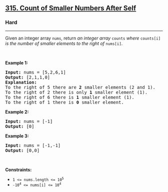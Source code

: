 <h2><a href="https://leetcode.com/problems/count-of-smaller-numbers-after-self/">315. Count of Smaller Numbers After Self</a></h2><h3>Hard</h3><hr><div style="user-select: auto;"><p style="user-select: auto;">Given an integer array <code style="user-select: auto;">nums</code>, return<em style="user-select: auto;"> an integer array </em><code style="user-select: auto;">counts</code><em style="user-select: auto;"> where </em><code style="user-select: auto;">counts[i]</code><em style="user-select: auto;"> is the number of smaller elements to the right of </em><code style="user-select: auto;">nums[i]</code>.</p>

<p style="user-select: auto;">&nbsp;</p>
<p style="user-select: auto;"><strong style="user-select: auto;">Example 1:</strong></p>

<pre style="user-select: auto;"><strong style="user-select: auto;">Input:</strong> nums = [5,2,6,1]
<strong style="user-select: auto;">Output:</strong> [2,1,1,0]
<strong style="user-select: auto;">Explanation:</strong>
To the right of 5 there are <b style="user-select: auto;">2</b> smaller elements (2 and 1).
To the right of 2 there is only <b style="user-select: auto;">1</b> smaller element (1).
To the right of 6 there is <b style="user-select: auto;">1</b> smaller element (1).
To the right of 1 there is <b style="user-select: auto;">0</b> smaller element.
</pre>

<p style="user-select: auto;"><strong style="user-select: auto;">Example 2:</strong></p>

<pre style="user-select: auto;"><strong style="user-select: auto;">Input:</strong> nums = [-1]
<strong style="user-select: auto;">Output:</strong> [0]
</pre>

<p style="user-select: auto;"><strong style="user-select: auto;">Example 3:</strong></p>

<pre style="user-select: auto;"><strong style="user-select: auto;">Input:</strong> nums = [-1,-1]
<strong style="user-select: auto;">Output:</strong> [0,0]
</pre>

<p style="user-select: auto;">&nbsp;</p>
<p style="user-select: auto;"><strong style="user-select: auto;">Constraints:</strong></p>

<ul style="user-select: auto;">
	<li style="user-select: auto;"><code style="user-select: auto;">1 &lt;= nums.length &lt;= 10<sup style="user-select: auto;">5</sup></code></li>
	<li style="user-select: auto;"><code style="user-select: auto;">-10<sup style="user-select: auto;">4</sup> &lt;= nums[i] &lt;= 10<sup style="user-select: auto;">4</sup></code></li>
</ul>
</div>